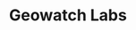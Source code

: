 ---
layout: project
title: Geowatch Labs
description: Comprendre les risques de famine en Mauritanie en croisant des données satellitaires avec des données de sondage
season: 9
repository:
website:
image:
---
